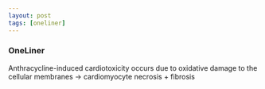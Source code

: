 ```yaml
---
layout: post
tags: [oneliner]
---
```



### OneLiner

Anthracycline-induced cardiotoxicity occurs due to oxidative damage to the cellular membranes -> cardiomyocyte necrosis + fibrosis
